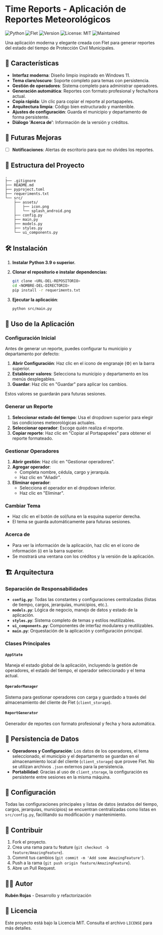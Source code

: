 # Time Reports - Aplicación de Reportes Meteorológicos

![Python](https://img.shields.io/badge/Python-3.9%2B-blue.svg) ![Flet](https://img.shields.io/badge/Flet-0.28.3-green.svg) ![Version](https://img.shields.io/badge/Version-1.0.0-blue.svg) ![License: MIT](https://img.shields.io/badge/License-MIT-yellow.svg) ![Maintained](https://img.shields.io/badge/Maintained%3F-yes-green.svg)

Una aplicación moderna y elegante creada con Flet para generar reportes del estado del tiempo de Protección Civil Municipales.

## 🚀 Características

- **Interfaz moderna**: Diseño limpio inspirado en Windows 11.
- **Tema claro/oscuro**: Soporte completo para temas con persistencia.
- **Gestión de operadores**: Sistema completo para administrar operadores.
- **Generación automática**: Reportes con formato profesional y fecha/hora actual.
- **Copia rápida**: Un clic para copiar el reporte al portapapeles.
- **Arquitectura limpia**: Código bien estructurado y mantenible.
- **Ajustes de configuración**: Guarda el municipio y departamento de forma persistente.
- **Diálogo 'Acerca de'**: Información de la versión y créditos.

## 🌟 Futuras Mejoras

- [ ] **Notificaciones**: Alertas de escritorio para que no olvides los reportes.

## 📁 Estructura del Proyecto

```
.
├── .gitignore
├── README.md
├── pyproject.toml
├── requeriments.txt
└── src/
    ├── assets/
    │   ├── icon.png
    │   └── splash_android.png
    ├── config.py
    ├── main.py
    ├── models.py
    ├── styles.py
    └── ui_components.py
```

## 🛠️ Instalación

1.  **Instalar Python 3.9 o superior.**

2.  **Clonar el repositorio e instalar dependencias:**
    ```bash
    git clone <URL-DEL-REPOSITORIO>
    cd <NOMBRE-DEL-DIRECTORIO>
    pip install -r requeriments.txt
    ```

3.  **Ejecutar la aplicación**:
    ```bash
    python src/main.py
    ```

## 📱 Uso de la Aplicación

### Configuración Inicial

Antes de generar un reporte, puedes configurar tu municipio y departamento por defecto:

1.  **Abrir Configuración**: Haz clic en el icono de engranaje (⚙️) en la barra superior.
2.  **Establecer valores**: Selecciona tu municipio y departamento en los menús desplegables.
3.  **Guardar**: Haz clic en "Guardar" para aplicar los cambios.

Estos valores se guardarán para futuras sesiones.

### Generar un Reporte

1.  **Seleccionar estado del tiempo**: Usa el dropdown superior para elegir las condiciones meteorológicas actuales.
2.  **Seleccionar operador**: Escoge quién realiza el reporte.
3.  **Copiar reporte**: Haz clic en "Copiar al Portapapeles" para obtener el reporte formateado.

### Gestionar Operadores

1.  **Abrir gestión**: Haz clic en "Gestionar operadores".
2.  **Agregar operador**:
    -   Completa nombre, cédula, cargo y jerarquía.
    -   Haz clic en "Añadir".
3.  **Eliminar operador**:
    -   Selecciona el operador en el dropdown inferior.
    -   Haz clic en "Eliminar".

### Cambiar Tema

-   Haz clic en el botón de sol/luna en la esquina superior derecha.
-   El tema se guarda automáticamente para futuras sesiones.

### Acerca de

-   Para ver la información de la aplicación, haz clic en el icono de información (ℹ️) en la barra superior.
-   Se mostrará una ventana con los créditos y la versión de la aplicación.

## 🏗️ Arquitectura

### Separación de Responsabilidades

-   **`config.py`**: Todas las constantes y configuraciones centralizadas (listas de tiempo, cargos, jerarquías, municipios, etc.).
-   **`models.py`**: Lógica de negocio, manejo de datos y estado de la aplicación.
-   **`styles.py`**: Sistema completo de temas y estilos reutilizables.
-   **`ui_components.py`**: Componentes de interfaz modulares y reutilizables.
-   **`main.py`**: Orquestación de la aplicación y configuración principal.

### Clases Principales

#### `AppState`
Maneja el estado global de la aplicación, incluyendo la gestión de operadores, el estado del tiempo, el operador seleccionado y el tema actual.

#### `OperadorManager`
Sistema para gestionar operadores con carga y guardado a través del almacenamiento del cliente de Flet (`client_storage`).

#### `ReportGenerator`
Generador de reportes con formato profesional y fecha y hora automática.

## 💾 Persistencia de Datos

-   **Operadores y Configuración**: Los datos de los operadores, el tema seleccionado, el municipio y el departamento se guardan en el almacenamiento local del cliente (`client_storage`) que provee Flet. No se utilizan archivos `.json` externos para la persistencia.
-   **Portabilidad**: Gracias al uso de `client_storage`, la configuración es persistente entre sesiones en la misma máquina.

## 🔧 Configuración

Todas las configuraciones principales y listas de datos (estados del tiempo, cargos, jerarquías, municipios) se encuentran centralizadas como listas en `src/config.py`, facilitando su modificación y mantenimiento.

## 🤝 Contribuir

1.  Fork el proyecto.
2.  Crea una rama para tu feature (`git checkout -b feature/AmazingFeature`).
3.  Commit tus cambios (`git commit -m 'Add some AmazingFeature'`).
4.  Push a la rama (`git push origin feature/AmazingFeature`).
5.  Abre un Pull Request.

## 👨‍💻 Autor

**Rubén Rojas** - Desarrollo y refactorización

## 📄 Licencia

Este proyecto está bajo la Licencia MIT. Consulta el archivo `LICENSE` para más detalles.
